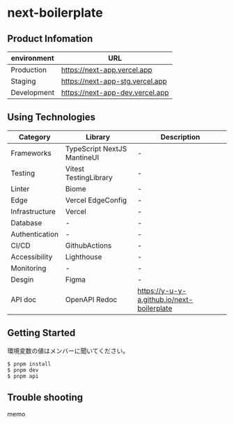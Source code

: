 # next-boilerplate

## Product Infomation

| environment | URL                             |
| ----------- | ------------------------------- |
| Production  | https://next-app.vercel.app     |
| Staging     | https://next-app-stg.vercel.app |
| Development | https://next-app-dev.vercel.app |

## Using Technologies


| Category       | Library                     | Description                                |
| -------------- | --------------------------- | ------------------------------------------ |
| Frameworks     | TypeScript NextJS MantineUI | -                                          |
| Testing        | Vitest TestingLibrary       | -                                          |
| Linter         | Biome                       | -                                          |
| Edge           | Vercel EdgeConfig           | -                                          |
| Infrastructure | Vercel                      | -                                          |
| Database       | -                           | -                                          |
| Authentication | -                           | -                                          |
| CI/CD          | GithubActions               | -                                          |
| Accessibility  | Lighthouse                  | -                                          |
| Monitoring     | -                           | -                                          |
| Desgin         | Figma                       | -                                          |
| API doc        | OpenAPI Redoc               | https://y-u-y-a.github.io/next-boilerplate |

## Getting Started

環境変数の値はメンバーに聞いてください。

```shell:
$ pnpm install
$ pnpm dev
$ pnpm api
```

## Trouble shooting

memo